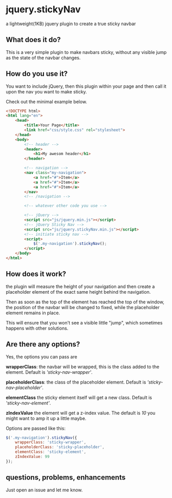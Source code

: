 # jquery.stickyNav
a lightweight(1KB) jquery plugin to create a true sticky navbar

## What does it do?
This is a very simple plugin to make navbars sticky, without any visible jump as the state of the navbar changes.

## How do you use it?
You want to include jQuery, then this plugin within your page and then call it upon the nav you want to make sticky.

Check out the minimal example below.

```html
<!DOCTYPE html>
<html lang="en">
    <head>
        <title>Your Page</title>
        <link href="css/style.css" rel="stylesheet">
    </head>
    <body>
        <!-- header -->
        <header>
            <h1>My awesom header</h1>
        </header>

        <!-- navigation -->
        <nav class="my-navigation">
            <a href="#">Item</a>
            <a href="#">Item</a>
            <a href="#">Item</a>
        </nav>
        <!-- /navigation -->

        <!-- whatever other code you use -->

        <!-- jQuery -->
        <script src="js/jquery.min.js"></script>
        <!-- jQuery Sticky Nav -->
        <script src="js/jquery.stickyNav.min.js"></script>
        <!-- initiate sticky nav -->
        <script>
            $('.my-navigation').stickyNav();
        </script>
    </body>
</html>
```

## How does it work?
the plugin will measure the height of your navigation and then create a placeholder element of the exact same height behind the navigation.

Then as soon as the top of the element has reached the top of the window, the position of the navbar will be changed to fixed, while the placeholder element remains in place.

This will ensure that you won't see a visible little "jump", which sometimes happens with other solutions.

## Are there any options?
Yes, the options you can pass are

**wrapperClass**: the navbar will be wrapped, this is the class added to the element. Default is _'sticky-nav-wrapper'_.

**placeholderClass**: the class of the placeholder element. Default is _'sticky-nav-placeholder'_.

**elementClass** the sticky element itself will get a new class. Default is _'sticky-nav-element'_.

**zIndexValue** the element will get a z-index value. The default is _10_ you might want to amp it up a little maybe.

Options are passed like this:

```js
$('.my-navigation').stickyNav({
    wrapperClass: 'sticky-wrapper',
    placeholderClass: 'sticky-placeholder',
    elementClass: 'sticky-element',
    zIndexValue: 99
});
```

## questions, problems, enhancements
Just open an issue and let me know.